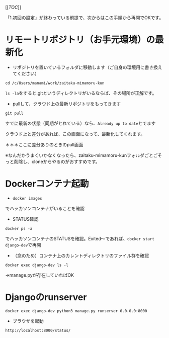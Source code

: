 [[_TOC_]]

「1.初回の設定」が終わっている前提で、次からはこの手順から再開でOKです。

# リモートリポジトリ（お手元環境）の最新化

- リポジトリを置いているフォルダに移動します（ご自身の環境用に書き換えてください）

`cd /c/Users/manami/work/zaitaku-mimamoru-kun`

`ls -la`をすると.gitというディレクトリがいるならば、その場所が正解です。

- pullして、クラウド上の最新リポジトリをもってきます

`git pull`

すでに最新の状態（同期がとれている）なら、`Already up to date`とでます


クラウド上と差分があれば、この画面になって、最新化してくれます。

＊＊＊ここに差分ありのときのpull画面


※なんだかうまくいかなくなったら、zaitaku-mimamoru-kunフォルダごとごそっと削除し、cloneからやるのがおすすめです。

# Dockerコンテナ起動

- `docker images`

でハッカソンコンテナがいることを確認

- STATUS確認

`docker ps -a`

でハッカソンコンテナのSTATUSを確認。Exited～であれば、`docker start django-dev`で再開

- （念のため）コンテナ上のカレントディレクトリのファイル群を確認

`docker exec django-dev ls -l`

→manage.pyが存在していればOK

# Djangoのrunserver

`docker exec django-dev python3 manage.py runserver 0.0.0.0:8000`

- ブラウザを起動

`http://localhost:8000/status/`

